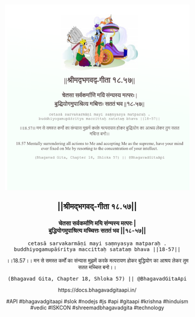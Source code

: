 <img src="../../asset/BG_18_57.png"/>
<center><h2>||श्रीमद्‍भगवद्‍-गीता १८.५७||</h2>
<h3>चेतसा सर्वकर्माणि मयि संन्यस्य मत्परः |<br/>बुद्धियोगमुपाश्रित्य मच्चित्तः सततं भव ||१८-५७||</h3>
<pre>cetasā sarvakarmāṇi mayi saṃnyasya matparaḥ .<br/>buddhiyogamupāśritya maccittaḥ satataṃ bhava ||18-57||</pre>
<p>।।18.57।। मन से समस्त कर्मों का संन्यास मुझमें करके मत्परायण होकर बुद्धियोग का आश्रय लेकर तुम सतत मच्चित्त बनो।।</p>
<pre>(Bhagavad Gita, Chapter 18, Shloka 57) || @BhagavadGitaApi</pre><p>https://docs.bhagavadgitaapi.in/</p><p>#API #bhagavadgitaapi #slok #nodejs #js #api #gitaapi #krishna #hinduism #vedic #ISKCON #shreemadbhagavadgita #technology</p></center>